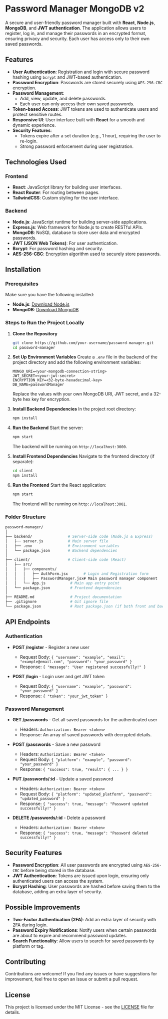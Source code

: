 # Password Manager MongoDB v2

A secure and user-friendly password manager built with **React**, **Node.js**, **MongoDB**, and **JWT authentication**. The application allows users to register, log in, and manage their passwords in an encrypted format, ensuring privacy and security. Each user has access only to their own saved passwords.

## Features

- **User Authentication**: Registration and login with secure password hashing using `bcrypt` and JWT-based authentication.
- **Password Encryption**: Passwords are stored securely using `AES-256-CBC` encryption.
- **Password Management**:
  - Add, view, update, and delete passwords.
  - Each user can only access their own saved passwords.
- **Token-based Access**: JWT tokens are used to authenticate users and protect sensitive routes.
- **Responsive UI**: User interface built with **React** for a smooth and dynamic experience.
- **Security Features**:
  - Tokens expire after a set duration (e.g., 1 hour), requiring the user to re-login.
  - Strong password enforcement during user registration.
  
## Technologies Used

### Frontend
- **React**: JavaScript library for building user interfaces.
- **React Router**: For routing between pages.
- **TailwindCSS**: Custom styling for the user interface.

### Backend
- **Node.js**: JavaScript runtime for building server-side applications.
- **Express.js**: Web framework for Node.js to create RESTful APIs.
- **MongoDB**: NoSQL database to store user data and encrypted passwords.
- **JWT (JSON Web Tokens)**: For user authentication.
- **Bcrypt**: For password hashing and security.
- **AES-256-CBC**: Encryption algorithm used to securely store passwords.

## Installation

### Prerequisites
Make sure you have the following installed:
- **Node.js**: [Download Node.js](https://nodejs.org/)
- **MongoDB**: [Download MongoDB](https://www.mongodb.com/)

### Steps to Run the Project Locally

1. **Clone the Repository**
   ```bash
   git clone https://github.com/your-username/password-manager.git
   cd password-manager
   ```

2. **Set Up Environment Variables**
   Create a `.env` file in the backend of the project directory and add the following environment variables:

   ```
   MONGO_URI=<your-mongodb-connection-string>
   JWT_SECRET=<your-jwt-secret>
   ENCRYPTION_KEY=<32-byte-hexadecimal-key>
   DB_NAME=passwordManager
   ```

   Replace the values with your own MongoDB URI, JWT secret, and a 32-byte hex key for encryption.

3. **Install Backend Dependencies**
   In the project root directory:
   ```bash
   npm install
   ```

4. **Run the Backend**
   Start the server:
   ```bash
   npm start
   ```
   The backend will be running on `http://localhost:3000`.

5. **Install Frontend Dependencies**
   Navigate to the frontend directory (if separate):
   ```bash
   cd client
   npm install
   ```

6. **Run the Frontend**
   Start the React application:
   ```bash
   npm start
   ```
   The frontend will be running on `http://localhost:3001`.

### Folder Structure

```bash
password-manager/
│
├── backend/                # Server-side code (Node.js & Express)
│   ├── server.js           # Main server file
│   ├── .env                # Environment variables
│   └── package.json        # Backend dependencies
│
├── client/                 # Client-side code (React)
│   ├── src/
│   │   ├── components/
│   │   │   ├── AuthForm.jsx       # Login and Registration form
│   │   │   ├── PasswordManager.jsx# Main password manager component
│   │   └── App.js           # Main app entry point
│   └── package.json         # Frontend dependencies
│
├── README.md                # Project documentation
├── .gitignore               # Git ignore file
└── package.json             # Root package.json (if both front and backend are merged)
```

## API Endpoints

### Authentication

- **POST /register** - Register a new user
  - Request Body: `{ "username": "example", "email": "example@email.com", "password": "your_password" }`
  - Response: `{ "message": "User registered successfully!" }`

- **POST /login** - Login user and get JWT token
  - Request Body: `{ "username": "example", "password": "your_password" }`
  - Response: `{ "token": "your_jwt_token" }`

### Password Management

- **GET /passwords** - Get all saved passwords for the authenticated user
  - Headers: `Authorization: Bearer <token>`
  - Response: An array of saved passwords with decrypted details.

- **POST /passwords** - Save a new password
  - Headers: `Authorization: Bearer <token>`
  - Request Body: `{ "platform": "example", "password": "your_password" }`
  - Response: `{ "success": true, "result": { ... } }`

- **PUT /passwords/:id** - Update a saved password
  - Headers: `Authorization: Bearer <token>`
  - Request Body: `{ "platform": "updated_platform", "password": "updated_password" }`
  - Response: `{ "success": true, "message": "Password updated successfully!" }`

- **DELETE /passwords/:id** - Delete a password
  - Headers: `Authorization: Bearer <token>`
  - Response: `{ "success": true, "message": "Password deleted successfully!" }`

## Security Features

- **Password Encryption**: All user passwords are encrypted using `AES-256-CBC` before being stored in the database.
- **JWT Authentication**: Tokens are issued upon login, ensuring only authenticated users can access the system.
- **Bcrypt Hashing**: User passwords are hashed before saving them to the database, adding an extra layer of security.

## Possible Improvements

- **Two-Factor Authentication (2FA)**: Add an extra layer of security with 2FA during login.
- **Password Expiry Notifications**: Notify users when certain passwords are about to expire and recommend password updates.
- **Search Functionality**: Allow users to search for saved passwords by platform or tag.

## Contributing

Contributions are welcome! If you find any issues or have suggestions for improvement, feel free to open an issue or submit a pull request.

## License

This project is licensed under the MIT License - see the [LICENSE](LICENSE) file for details.
